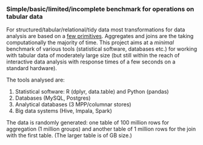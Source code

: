 
### Simple/basic/limited/incomplete benchmark for operations on tabular data

For structured/tabular/relational/tidy data most transformations for data analysis are based on a [few
primitives](https://github.com/hadley/dplyr). Aggregates and joins are the taking computationally the majority
of time. This project aims at a *minimal* benchmark of various tools 
(statistical software, databases etc.) for working with tabular data of moderately
large size (but still within the reach of interactive data analysis with response times
of a few seconds on a standard hardware).

The tools analysed are:

1. Statistical software: R (dplyr, data.table) and Python (pandas)
2. Databases (MySQL, Postgres)
3. Analytical databases (3 MPP/columnar stores)
4. Big data systems (Hive, Impala, Spark)

The data is randomly generated: one table of 100 million rows for aggregation
(1 million groups) and another table of 1 million rows for the join with the first table.
(The larger table is of GB size.)



